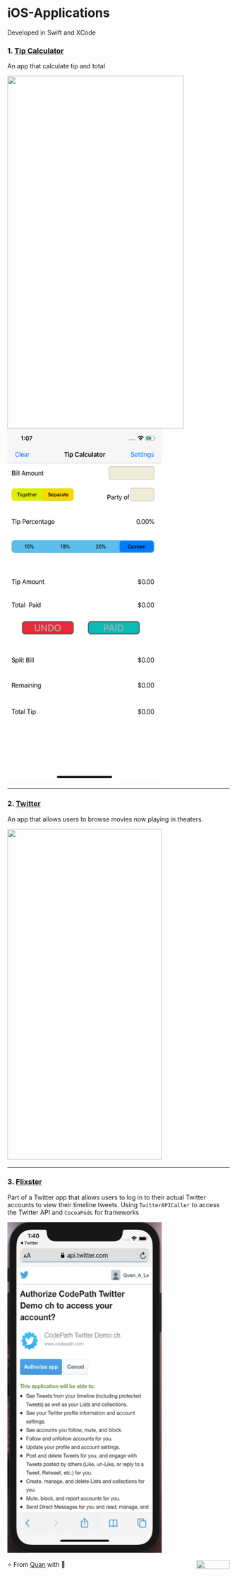 # iOS-Applications
Developed in Swift and XCode

### 1. [Tip Calculator](https://github.com/Quananhle/iOS-Applications/tree/main/Tip)

An app that calculate tip and total

<p float="left">
<a href="Tip/Pictures/Hnet-image.gif"><img src="Tip/Pictures/Hnet-image.gif" align="center" height="800" width="400"></a>
<kbd><a href="Tip/Pictures/main_page.png"><img src="Tip/Pictures/main_page.png" height="800" width="350" ></a></kbd>
</p>

---

### 2. [Twitter](https://github.com/Quananhle/iOS-Applications/tree/main/Twitter)

An app that allows users to browse movies now playing in theaters.

<p float="left">
<a href="flixster/flixster.gif"><img src="flixster/flixster.gif" height="750" width="350"></a>
</p>

---

### 3. [Flixster](https://github.com/Quananhle/iOS-Applications/tree/main/flixster)

Part of a Twitter app that allows users to log in to their actual Twitter accounts to view their timeline tweets. Using ```TwitterAPICaller``` to access the Twitter API and ```CocoaPods``` for frameworks

<p float="left">
<a href="Twitter/Twitter-part2.gif"><img src="Twitter/Twitter-part2.gif" height="750" width="350"></a>
</p>


<!--
2. [Distance Converter](https://github.com/Quananhle/OOP-JAVA-and-Android-App-Developer/tree/master/Android-App-Developer/App/DistanceConverter)

<p float="left">
<a href="App/pictures/converter_vertical.gif"><img src="App/pictures/converter_vertical.gif" height="750" width="350"></a>
<a href="App/pictures/converter_horizontal.gif"><img src="App/pictures/converter_horizontal.gif" height="330" width="590"></a>
</p>

The app that allows the user to select either ```Miles-to-Kilometers``` or ```Kilometers-to-Miles``` conversions.
  
3. [Multi-Note Pad](https://github.com/Quananhle/OOP-JAVA-and-Android-App-Developer/tree/master/Android-App-Developer/App/MultiNotesApp)        

<a href="App/pictures/multi_notes.gif"><img src="App/pictures/multi_notes.gif" height="750" width="350"></a>

Uses: ```RecyclerView```, ```Multi-Activity```, ```JSON File```, ```Option-Menus```

This app allows the creation and maintenance of multiple notes. Any number of notes are allowed (including no notes at all). Notes are made up of a title, a note text, and a last-update time.

4. [Stock Watch](https://github.com/Quananhle/OOP-JAVA-and-Android-App-Development/tree/master/Android-App-Developer/App/StockWatch)   

<a href="App/pictures/stock_watch.gif"><img src="App/pictures/stock_watch.gif" height="750" width="350"></a>

Uses: ```Internet API```, ```RecyclerView```, ```Option-Menus```, ```Multi-threads```, ```JSON Data```, ```Swipe-Refresh```, ```Dialogs```, ```SQLite Database```

This app allows the user to display a sorted list of selected stocks. List entries include the stock symbol (and company name), the current price, the daily price change amount and price percent change.

5. [Know Your Government](https://github.com/Quananhle/OOP-and-Android-App-Development/tree/master/Android-App-Developer/App/knowyourgovernment)   

<p float="left">
<a href="App/pictures/government_vertical.gif"><img src="App/pictures/government_vertical.gif" height="750" width="350"></a>
<a href="App/pictures/government_vertical_1.gif"><img src="App/pictures/government_vertical_1.gif" height="750" width="350"></a>
<a href="App/pictures/government_horizontal.gif"><img src="App/pictures/government_horizontal.gif" height="360" width="730"></a>
</p>

Uses: ```Location Services```, ```Internet API```, ```Google APIs```, ```Images```, ```Picasso Library```, ```Implicit Intents```, ```TextView Links```, ```RecyclerView```, ```JSON Data```

This app will acquire and display an interactive list of political officials that representthe current location (or aspecified location)at each level of government. 

__Note__: The app is completely developed on 2020 after the Election Day 11/03/2020

6. [News Gateway](https://github.com/Quananhle/OOP-and-Android-App-Development/tree/master/Android-App-Developer/App/NewsGateway)   

<a href="App/pictures/news.gif"><img src="App/pictures/news.gif" height="750" width="350"></a>

Uses: ```Service```, ```Broadcasts & Receivers```, ```Drawer Layout```, ```Fragments```, ```ViewPager```, ```Implicit Intents```, ```TextView Links```, ```RecyclerView```, ```Internet API```, ```NEWS API```, ```JSON Data```

This app displays current news articles from a wide variety of news sources covering a range of news categories.

-->

⭐️ From [Quan](https://github.com/Quananhle) with :sparkling_heart: 
<img align="right" width="75" height="20" src="https://visitor-badge.glitch.me/badge?page_id=quananhle.iOS-Applications">

